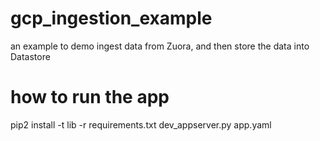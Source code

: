 # gcp_ingestion_example
an example to demo ingest data from Zuora, and then store the data into Datastore

# how to run the app
pip2 install -t lib -r requirements.txt
dev_appserver.py app.yaml

